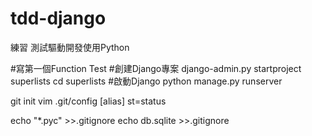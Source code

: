 # tdd-django
練習 測試驅動開發使用Python

#寫第一個Function Test
#創建Django專案
django-admin.py startproject superlists
cd superlists
#啟動Django
python manage.py runserver

git init
vim .git/config
[alias]
  st=status

echo "*.pyc" >>.gitignore
echo db.sqlite >>.gitignore

